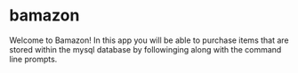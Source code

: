# bamazon
Welcome to Bamazon!
In this app you will be able to purchase items that are stored within the mysql database by followinging along with the command line prompts.
